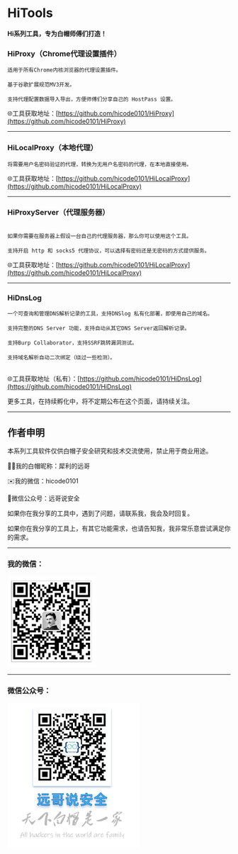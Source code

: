 # HiTools

**Hi系列工具，专为白帽师傅们打造！**

  

  

### HiProxy（Chrome代理设置插件）

```
适用于所有Chrome内核浏览器的代理设置插件。

基于谷歌扩展规范MV3开发。

支持代理配置数据导入导出，方便师傅们分享自己的 HostPass 设置。

```
🌐工具获取地址：[https://github.com/hicode0101/HiProxy](https://github.com/hicode0101/HiProxy)

  
---
  

### HiLocalProxy（本地代理）

```
将需要用户名密码验证的代理，转换为无用户名密码的代理，在本地直接使用。

```
🌐工具获取地址：[https://github.com/hicode0101/HiLocalProxy](https://github.com/hicode0101/HiLocalProxy) 
    
  
---
  

### HiProxyServer（代理服务器）

```

如果你需要在服务器上假设一台自己的代理服务器，那么你可以使用这个工具。

支持开启 http 和 socks5 代理协议，可以选择有密码还是无密码的方式提供服务。
```
🌐工具获取地址：[https://github.com/hicode0101/HiLocalProxy](https://github.com/hicode0101/HiLocalProxy) 
    

---
  

### HiDnsLog

```
一个可查询和管理DNS解析记录的工具，支持DNSlog 私有化部署，即使用自己的域名。

支持完整的DNS Server 功能，支持自动从其它DNS Server返回解析记录。

支持Burp Collaborator，支持SSRF跳转漏洞测试。

支持域名解析自动二次绑定（绕过一些检测）。


```
🌐工具获取地址（私有）：[https://github.com/hicode0101/HiDnsLog](https://github.com/hicode0101/HiDnsLog)
  


  

更多工具，在持续孵化中，将不定期公布在这个页面，请持续关注。

---
  
  

## 作者申明

本系列工具软件仅供白帽子安全研究和技术交流使用，禁止用于商业用途。

👨‍💻我的白帽昵称：犀利的远哥

✉️我的微信：hicode0101

💞️微信公众号：远哥说安全

如果你在我分享的工具中，遇到了问题，请联系我，我会及时回复。

如果你在我分享的工具上，有其它功能需求，也请告知我，我非常乐意尝试满足你的需求。


---



### 我的微信：

<img src="images/weixin.png" width="200" />

  
---

### 微信公众号：

<img src="images/gzh.png" width="300" />



